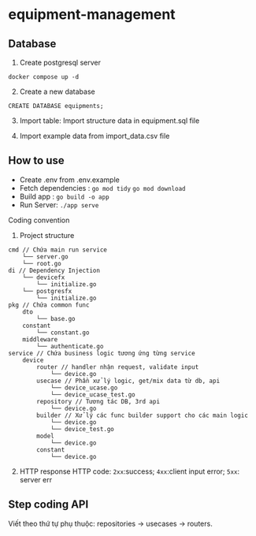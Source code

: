 # equipment-management

## Database
1. Create postgresql server
```
docker compose up -d
```

2. Create a new database
```
CREATE DATABASE equipments;
```

3. Import table: Import structure data in equipment.sql file

4. Import example data from import_data.csv file

## How to use
- Create .env from .env.example
- Fetch dependencies : `go mod tidy` `go mod download`
- Build app : `go build -o app`
- Run Server: `./app serve`

Coding convention
1. Project structure
```
cmd // Chứa main run service
    └── server.go
    └── root.go
di // Dependency Injection
    └── devicefx
        └── initialize.go
    └── postgresfx
        └── initialize.go
pkg // Chứa common func
    dto
        └── base.go
    constant
        └── constant.go
    middleware
        └── authenticate.go
service // Chứa business logic tương ứng từng service
    device
        router // handler nhận request, validate input
            └── device.go
        usecase // Phần xử lý logic, get/mix data từ db, api
            └── device_ucase.go
            └── device_ucase_test.go
        repository // Tương tác DB, 3rd api
            └── device.go
        builder // Xử lý các func builder support cho các main logic 
            └── device.go
            └── device_test.go
        model 
            └── device.go
        constant 
            └── device.go
```

2. HTTP response
HTTP code: `2xx`:success; `4xx`:client input error; `5xx`: server err

## Step coding API
Viết theo thứ tự phụ thuộc: repositories -> usecases -> routers.

